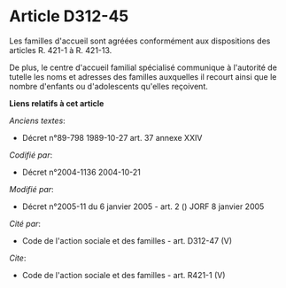 # Article D312-45

Les familles d'accueil sont agréées conformément aux dispositions des articles R. 421-1 à R. 421-13. 

De plus, le centre d'accueil familial spécialisé communique à l'autorité de tutelle les noms et adresses des familles
auxquelles il recourt ainsi que le nombre d'enfants ou d'adolescents qu'elles reçoivent.

**Liens relatifs à cet article**

_Anciens textes_:

  - Décret n°89-798 1989-10-27 art. 37 annexe XXIV

_Codifié par_:

  - Décret n°2004-1136 2004-10-21

_Modifié par_:

  - Décret n°2005-11 du 6 janvier 2005 - art. 2 () JORF 8 janvier 2005

_Cité par_:

  - Code de l'action sociale et des familles - art. D312-47 (V)

_Cite_:

  - Code de l'action sociale et des familles - art. R421-1 (V)
